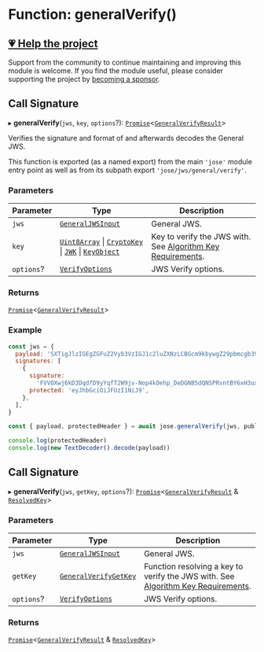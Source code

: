 # Function: generalVerify()

## [💗 Help the project](https://github.com/sponsors/panva)

Support from the community to continue maintaining and improving this module is welcome. If you find the module useful, please consider supporting the project by [becoming a sponsor](https://github.com/sponsors/panva).

## Call Signature

▸ **generalVerify**(`jws`, `key`, `options`?): [`Promise`](https://developer.mozilla.org/docs/Web/JavaScript/Reference/Global_Objects/Promise)\<[`GeneralVerifyResult`](../../../../types/interfaces/GeneralVerifyResult.md)\>

Verifies the signature and format of and afterwards decodes the General JWS.

This function is exported (as a named export) from the main `'jose'` module entry point as well
as from its subpath export `'jose/jws/general/verify'`.

### Parameters

| Parameter | Type | Description |
| ------ | ------ | ------ |
| `jws` | [`GeneralJWSInput`](../../../../types/interfaces/GeneralJWSInput.md) | General JWS. |
| `key` | [`Uint8Array`](https://developer.mozilla.org/docs/Web/JavaScript/Reference/Global_Objects/Uint8Array) \| [`CryptoKey`](https://developer.mozilla.org/docs/Web/API/CryptoKey) \| [`JWK`](../../../../types/interfaces/JWK.md) \| [`KeyObject`](../../../../types/interfaces/KeyObject.md) | Key to verify the JWS with. See [Algorithm Key Requirements](https://github.com/panva/jose/issues/210#jws-alg). |
| `options`? | [`VerifyOptions`](../../../../types/interfaces/VerifyOptions.md) | JWS Verify options. |

### Returns

[`Promise`](https://developer.mozilla.org/docs/Web/JavaScript/Reference/Global_Objects/Promise)\<[`GeneralVerifyResult`](../../../../types/interfaces/GeneralVerifyResult.md)\>

### Example

```js
const jws = {
  payload: 'SXTigJlzIGEgZGFuZ2Vyb3VzIGJ1c2luZXNzLCBGcm9kbywgZ29pbmcgb3V0IHlvdXIgZG9vci4',
  signatures: [
    {
      signature:
        'FVVOXwj6kD3DqdfD9yYqfT2W9jv-Nop4kOehp_DeDGNB5dQNSPRvntBY6xH3uxlCxE8na9d_kyhYOcanpDJ0EA',
      protected: 'eyJhbGciOiJFUzI1NiJ9',
    },
  ],
}

const { payload, protectedHeader } = await jose.generalVerify(jws, publicKey)

console.log(protectedHeader)
console.log(new TextDecoder().decode(payload))
```

## Call Signature

▸ **generalVerify**(`jws`, `getKey`, `options`?): [`Promise`](https://developer.mozilla.org/docs/Web/JavaScript/Reference/Global_Objects/Promise)\<[`GeneralVerifyResult`](../../../../types/interfaces/GeneralVerifyResult.md) & [`ResolvedKey`](../../../../types/interfaces/ResolvedKey.md)\>

### Parameters

| Parameter | Type | Description |
| ------ | ------ | ------ |
| `jws` | [`GeneralJWSInput`](../../../../types/interfaces/GeneralJWSInput.md) | General JWS. |
| `getKey` | [`GeneralVerifyGetKey`](../interfaces/GeneralVerifyGetKey.md) | Function resolving a key to verify the JWS with. See [Algorithm Key Requirements](https://github.com/panva/jose/issues/210#jws-alg). |
| `options`? | [`VerifyOptions`](../../../../types/interfaces/VerifyOptions.md) | JWS Verify options. |

### Returns

[`Promise`](https://developer.mozilla.org/docs/Web/JavaScript/Reference/Global_Objects/Promise)\<[`GeneralVerifyResult`](../../../../types/interfaces/GeneralVerifyResult.md) & [`ResolvedKey`](../../../../types/interfaces/ResolvedKey.md)\>
